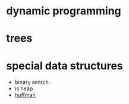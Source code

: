 # dynamic programming
# trees
# special data structures
- binary search
- is heap
- [huffman](https://github.com/ranopashec/DSA/blob/main/huffman.md)
